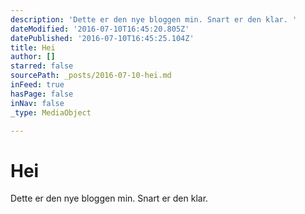 ```yaml
---
description: 'Dette er den nye bloggen min. Snart er den klar. '
dateModified: '2016-07-10T16:45:20.805Z'
datePublished: '2016-07-10T16:45:25.104Z'
title: Hei
author: []
starred: false
sourcePath: _posts/2016-07-10-hei.md
inFeed: true
hasPage: false
inNav: false
_type: MediaObject

---
```

# Hei

Dette er den nye bloggen min. Snart er den klar.